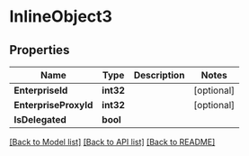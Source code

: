 # InlineObject3

## Properties

Name | Type | Description | Notes
------------ | ------------- | ------------- | -------------
**EnterpriseId** | **int32** |  | [optional] 
**EnterpriseProxyId** | **int32** |  | [optional] 
**IsDelegated** | **bool** |  | 

[[Back to Model list]](../README.md#documentation-for-models) [[Back to API list]](../README.md#documentation-for-api-endpoints) [[Back to README]](../README.md)


